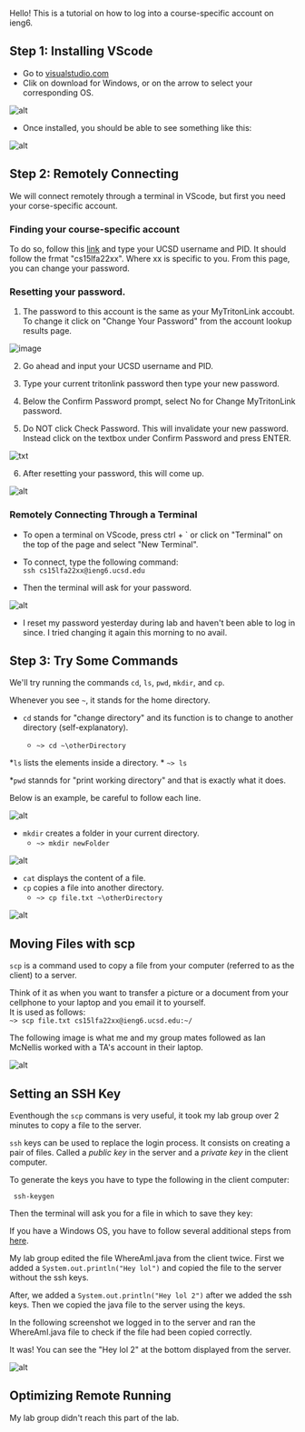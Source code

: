 Hello! This is a tutorial on how to log into a course-specific account on ieng6.

## Step 1: Installing VScode

- Go to [visualstudio.com](https://code.visualstudio.com/)
- Clik on download for Windows, or on the arrow to select your corresponding OS.

![alt](OS.png)
- Once installed, you should be able to see something like this:

![alt](image1.png)

## Step 2: Remotely Connecting
We will connect remotely through a terminal in VScode, but first you need your corse-specific account.

### Finding your course-specific account

To do so, follow this [link](https://sdacs.ucsd.edu/~icc/index.php) and type your UCSD username and PID. It should follow the frmat "cs15lfa22xx". Where xx is specific to you. From this page, you can change your password.

### Resetting your password.

1. The password to this account is the same as your MyTritonLink accoubt. To change it click on "Change Your Password" from the account lookup results page.

![image](image2.png)

2. Go ahead and input your UCSD username and PID.

3. Type your current tritonlink password then type your new password.

4. Below the Confirm Password prompt, select No for Change MyTritonLink password.

5. Do NOT click Check Password. This will invalidate your new password. Instead click on the textbox under Confirm Password and press ENTER.


![txt](image3.png)


6. After resetting your password, this will come up.

![alt](image4.png)

### Remotely Connecting Through a Terminal

* To open a terminal on VScode, press ctrl + ` or click on "Terminal" on the top of the page and select "New Terminal".

* To connect, type the following command:\
`ssh cs15lfa22xx@ieng6.ucsd.edu`
* Then the terminal will ask for your password.

![alt](image5.png)

* I reset my password yesterday during lab and haven't been able to log in since. I tried changing it again this morning to no avail.

## Step 3: Try Some Commands 

We'll try running the commands `cd`, `ls`, `pwd`, `mkdir`, and `cp`.

Whenever you see `~`, it stands for the home directory.
* `cd` stands for "change directory" and its function is to change to another directory (self-explanatory).

    * `~> cd ~\otherDirectory`

*`ls` lists the elements inside a directory.
    * `~> ls`

*`pwd` stannds for "print working directory" and that is exactly what it does.

Below is an example, be careful to follow each line.


![alt](iimage7.png)

* `mkdir` creates a folder in your current directory.
    * `~> mkdir newFolder`

![alt](image8.png)

* `cat` displays the content of a file.
* `cp` copies a file into another directory.
    *  `~> cp file.txt ~\otherDirectory`

![alt](image9.png)

## Moving Files with scp

`scp` is a command used to copy a file from your computer (referred to as the client) to a server.

Think of it as when you want to transfer a picture or a document from your cellphone to your laptop and you email it to yourself.\
It is used as follows:\
`~> scp file.txt cs15lfa22xx@ieng6.ucsd.edu:~/`

The following image is what me and my group mates followed as Ian McNellis worked with a TA's account in their laptop.


![alt](image99.png)

## Setting an SSH Key

Eventhough the `scp` commans is very useful, it took my lab group over 2 minutes to copy a file to the server. 

`ssh` keys can be used to replace the login process.
It consists on creating a pair of files. Called a *public key* in the server and a *private key* in the client computer.

To generate the keys you have to type the following in the client computer:

` ssh-keygen`

Then the terminal will ask you for a file in which to save they key:

If you have a Windows OS, you have to follow several additional steps from [here](https://docs.microsoft.com/en-us/windows-server/administration/openssh/openssh_keymanagement#user-key-generation).

My lab group edited the file WhereAmI.java from the client  twice. First we added a `System.out.println("Hey lol")` and copied the file to the server without the ssh keys. 

After, we added a `System.out.println("Hey lol 2")` after we added the ssh keys. Then we copied the java file to the server using the keys.

In the following screenshot we logged in to the server and ran the WhereAmI.java file to check if the file had been copied correctly.

It was! You can see the "Hey lol 2" at the bottom displayed from the server.

![alt](image999.png)

## Optimizing Remote Running

My lab group didn't reach this part of the lab. 